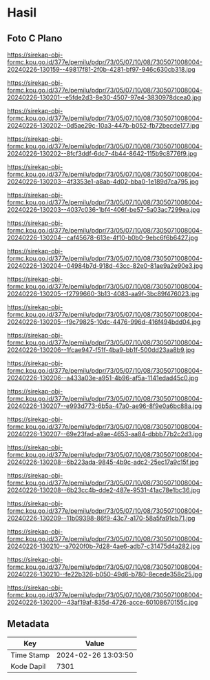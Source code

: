 # Hasil

## Foto C Plano

https://sirekap-obj-formc.kpu.go.id/377e/pemilu/pdpr/73/05/07/10/08/7305071008004-20240226-130159--49817f81-2f0b-4281-bf97-946c630cb318.jpg

https://sirekap-obj-formc.kpu.go.id/377e/pemilu/pdpr/73/05/07/10/08/7305071008004-20240226-130201--e5fde2d3-8e30-4507-97e4-3830978dcea0.jpg

https://sirekap-obj-formc.kpu.go.id/377e/pemilu/pdpr/73/05/07/10/08/7305071008004-20240226-130202--0d5ae29c-10a3-447b-b052-fb72becde177.jpg

https://sirekap-obj-formc.kpu.go.id/377e/pemilu/pdpr/73/05/07/10/08/7305071008004-20240226-130202--8fcf3ddf-6dc7-4b44-8642-115b9c8776f9.jpg

https://sirekap-obj-formc.kpu.go.id/377e/pemilu/pdpr/73/05/07/10/08/7305071008004-20240226-130203--4f3353e1-a8ab-4d02-bba0-1e189d7ca795.jpg

https://sirekap-obj-formc.kpu.go.id/377e/pemilu/pdpr/73/05/07/10/08/7305071008004-20240226-130203--4037c036-1bf4-406f-be57-5a03ac7299ea.jpg

https://sirekap-obj-formc.kpu.go.id/377e/pemilu/pdpr/73/05/07/10/08/7305071008004-20240226-130204--caf45678-613e-4f10-b0b0-9ebc6f6b6427.jpg

https://sirekap-obj-formc.kpu.go.id/377e/pemilu/pdpr/73/05/07/10/08/7305071008004-20240226-130204--04984b7d-918d-43cc-82e0-81ae9a2e90e3.jpg

https://sirekap-obj-formc.kpu.go.id/377e/pemilu/pdpr/73/05/07/10/08/7305071008004-20240226-130205--f2799660-3b13-4083-aa9f-3bc89f476023.jpg

https://sirekap-obj-formc.kpu.go.id/377e/pemilu/pdpr/73/05/07/10/08/7305071008004-20240226-130205--f9c79825-10dc-4476-996d-416f494bdd04.jpg

https://sirekap-obj-formc.kpu.go.id/377e/pemilu/pdpr/73/05/07/10/08/7305071008004-20240226-130206--1fcae947-f51f-4ba9-bb1f-500dd23aa8b9.jpg

https://sirekap-obj-formc.kpu.go.id/377e/pemilu/pdpr/73/05/07/10/08/7305071008004-20240226-130206--a433a03e-a951-4b96-af5a-1141edad45c0.jpg

https://sirekap-obj-formc.kpu.go.id/377e/pemilu/pdpr/73/05/07/10/08/7305071008004-20240226-130207--e993d773-6b5a-47a0-ae96-8f9e0a6bc88a.jpg

https://sirekap-obj-formc.kpu.go.id/377e/pemilu/pdpr/73/05/07/10/08/7305071008004-20240226-130207--69e23fad-a9ae-4653-aa84-dbbb77b2c2d3.jpg

https://sirekap-obj-formc.kpu.go.id/377e/pemilu/pdpr/73/05/07/10/08/7305071008004-20240226-130208--6b223ada-9845-4b9c-adc2-25ec17a9c15f.jpg

https://sirekap-obj-formc.kpu.go.id/377e/pemilu/pdpr/73/05/07/10/08/7305071008004-20240226-130208--6b23cc4b-dde2-487e-9531-41ac78e1bc36.jpg

https://sirekap-obj-formc.kpu.go.id/377e/pemilu/pdpr/73/05/07/10/08/7305071008004-20240226-130209--11b09398-86f9-43c7-a170-58a5fa91cb71.jpg

https://sirekap-obj-formc.kpu.go.id/377e/pemilu/pdpr/73/05/07/10/08/7305071008004-20240226-130210--a7020f0b-7d28-4ae6-adb7-c31475d4a282.jpg

https://sirekap-obj-formc.kpu.go.id/377e/pemilu/pdpr/73/05/07/10/08/7305071008004-20240226-130210--fe22b326-b050-49d6-b780-8ecede358c25.jpg

https://sirekap-obj-formc.kpu.go.id/377e/pemilu/pdpr/73/05/07/10/08/7305071008004-20240226-130200--43af19af-835d-4726-acce-60108670155c.jpg


## Metadata

| Key        | Value               |
| ---------- | ------------------- |
| Time Stamp | 2024-02-26 13:03:50 |
| Kode Dapil | 7301                |



